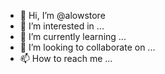 - 👋 Hi, I’m @alowstore
- 👀 I’m interested in ...
- 🌱 I’m currently learning ...
- 💞️ I’m looking to collaborate on ...
- 📫 How to reach me ...

<!---
alowstore/alowstore is a ✨ special ✨ repository because its `README.md` (this file) appears on your GitHub profile.
You can click the Preview link to take a look at your changes.
--->
